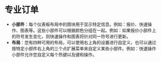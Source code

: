 # **专业订单**

- **小部件**：每个仪表板布局中的图块用于显示特定信息。例如：报价、快速操作、图表等。这些小部件可以根据颜色分组在一起。例如：如果报价小部件上的符号发生变化，则快速操作和图表将针对同一符号进行更新。
- **布局**：您有四种可用的布局，可以使用右上角的设置进行自定义，也可以通过按特定小部件右上角的三个点扩展菜单来自定义某些小部件。例如：快速操作小部件允许您自定义每个热键以及键和操作。
